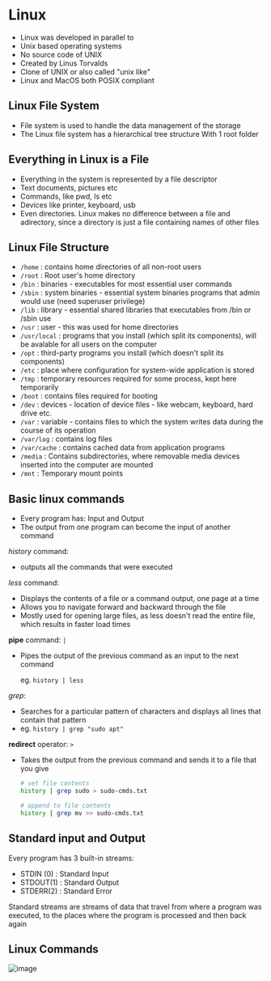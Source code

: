 # Linux
- Linux was developed in parallel to
- Unix based operating systems
- No source code of UNIX
- Created by Linus Torvalds
- Clone of UNIX or also called "unix like"
- Linux and MacOS both POSIX compliant

## Linux File System
- File system is used to handle the data management of the storage
- The Linux file system has a hierarchical tree structure With 1 root folder

## Everything in Linux is a File
- Everything in the system is represented by a file descriptor
- Text documents, pictures etc
- Commands, like pwd, ls etc
- Devices like printer, keyboard, usb
- Even directories. Linux makes no difference between a file and adirectory, since a directory is just a file containing names of other files

## Linux File Structure
- `/home` : contains home directories of all non-root users
- `/root` : Root user's home directory
- `/bin` : binaries - executables for most essential user commands
- `/sbin` : system binaries - essential system binaries programs that admin would use (need superuser privilege)
- `/lib` : library - essential shared libraries that executables from /bin or /sbin use
- `/usr` : user - this was used for home directories
- `/usr/local` : programs that you install (which split its components), will be avalable for all users on the computer
- `/opt` : third-party programs you install (which doesn't split its components)
- `/etc` : place where configuration for system-wide application is stored
- `/tmp` : temporary resources required for some process, kept here temporarily
- `/boot` : contains files required for booting
- `/dev` : devices - location of device files - like webcam, keyboard, hard drive etc.
- `/var` : variable - contains files to which the system writes data during the course of its operation
- `/var/log` : contains log files
- `/var/cache` : contains cached data from application programs
- `/media` : Contains subdirectories, where removable media devices inserted into the computer are mounted
- `/mnt` : Temporary mount points

## Basic linux commands
- Every program has: Input and Output
- The output from one program can become the input of another command


*history* command:
- outputs all the commands that were executed

*less* command:
- Displays the contents of a file or a command output, one page at a time
- Allows you to navigate forward and backward through the file
- Mostly used for opening large files, as less doesn't read the entire file, which results in faster load times

**pipe** command: `|`
- Pipes the output of the previous command as an input to the next command
  
  eg. `history | less`
  
*grep*:
- Searches for a particular pattern of characters and displays all lines that contain that pattern
- eg. `history | grep "sudo apt"`

**redirect** operator: `>`
- Takes the output from the previous command and sends it to a file that you give
  ```bash
  # set file contents
  history | grep sudo > sudo-cmds.txt
  
  # append to file contents
  history | grep mv >> sudo-cmds.txt
  ```

## Standard input and Output
Every program has 3 built-in streams:
- STDIN (0) : Standard Input
- STDOUT(1) : Standard Output
- STDERR(2) : Standard Error
  
Standard streams are streams of data that travel from where a program was executed, to the places where the program is processed and then back again

## Linux Commands
![image](https://user-images.githubusercontent.com/20329508/197379754-59125aa9-6093-4134-b1bd-c7b01b629ca8.png)
